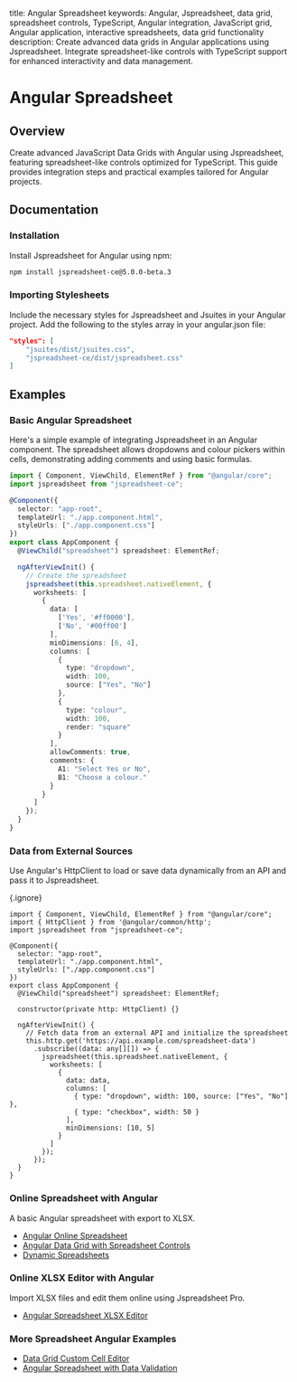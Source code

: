 title: Angular Spreadsheet
keywords: Angular, Jspreadsheet, data grid, spreadsheet controls, TypeScript, Angular integration, JavaScript grid, Angular application, interactive spreadsheets, data grid functionality  
description: Create advanced data grids in Angular applications using Jspreadsheet. Integrate spreadsheet-like controls with TypeScript support for enhanced interactivity and data management.

# Angular Spreadsheet

## Overview

Create advanced JavaScript Data Grids with Angular using Jspreadsheet, featuring spreadsheet-like controls optimized for TypeScript. This guide provides integration steps and practical examples tailored for Angular projects.

## Documentation

### Installation

Install Jspreadsheet for Angular using npm:

```bash
npm install jspreadsheet-ce@5.0.0-beta.3
```

### Importing Stylesheets

Include the necessary styles for Jspreadsheet and Jsuites in your Angular project. Add the following to the styles array in your angular.json file:

```json
"styles": [
    "jsuites/dist/jsuites.css",
    "jspreadsheet-ce/dist/jspreadsheet.css"
]
```

## Examples

### Basic Angular Spreadsheet

Here's a simple example of integrating Jspreadsheet in an Angular component. The spreadsheet allows dropdowns and colour pickers within cells, demonstrating adding comments and using basic formulas.

```typescript
import { Component, ViewChild, ElementRef } from "@angular/core";
import jspreadsheet from "jspreadsheet-ce";

@Component({
  selector: "app-root",
  templateUrl: "./app.component.html",
  styleUrls: ["./app.component.css"]
})
export class AppComponent {
  @ViewChild("spreadsheet") spreadsheet: ElementRef;

  ngAfterViewInit() {
    // Create the spreadsheet
    jspreadsheet(this.spreadsheet.nativeElement, {
      worksheets: [
        {
          data: [
            ['Yes', '#ff0000'],
            ['No', '#00ff00']
          ],
          minDimensions: [6, 4],
          columns: [
            {
              type: "dropdown",
              width: 100,
              source: ["Yes", "No"]
            },
            {
              type: "colour",
              width: 100,
              render: "square"
            }
          ],
          allowComments: true,
          comments: {
            A1: "Select Yes or No",
            B1: "Choose a colour."
          }
        }
      ]
    });
  }
}
```

### Data from External Sources

Use Angular's HttpClient to load or save data dynamically from an API and pass it to Jspreadsheet.

{.ignore}
```angularjs
import { Component, ViewChild, ElementRef } from "@angular/core";
import { HttpClient } from '@angular/common/http';
import jspreadsheet from "jspreadsheet-ce";

@Component({
  selector: "app-root",
  templateUrl: "./app.component.html",
  styleUrls: ["./app.component.css"]
})
export class AppComponent {
  @ViewChild("spreadsheet") spreadsheet: ElementRef;

  constructor(private http: HttpClient) {}

  ngAfterViewInit() {
    // Fetch data from an external API and initialize the spreadsheet
    this.http.get('https://api.example.com/spreadsheet-data')
      .subscribe((data: any[][]) => {
        jspreadsheet(this.spreadsheet.nativeElement, {
          worksheets: [
            {
              data: data,
              columns: [
                { type: "dropdown", width: 100, source: ["Yes", "No"] },
                { type: "checkbox", width: 50 }
              ],
              minDimensions: [10, 5]
            }
          ]
        });
      });
  }
}
```

### Online Spreadsheet with Angular

A basic Angular spreadsheet with export to XLSX.

- [Angular Online Spreadsheet](https://codesandbox.io/s/angular-spreadsheet-lbtcwf)
- [Angular Data Grid with Spreadsheet Controls](https://stackblitz.com/edit/data-grid-with-spreadsheet-controls)
- [Dynamic Spreadsheets](https://stackblitz.com/edit/online-spreadsheets)

### Online XLSX Editor with Angular

Import XLSX files and edit them online using Jspreadsheet Pro.

- [Angular Spreadsheet XLSX Editor](https://codesandbox.io/s/online-angular-excel-spreadsheet-lk5bnc)

### More Spreadsheet Angular Examples

- [Data Grid Custom Cell Editor](https://stackblitz.com/~/github.com/nicolasjesse/jss-custom-column-ng)
- [Angular Spreadsheet with Data Validation](https://stackblitz.com/edit/angular-data-validation-example)
